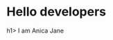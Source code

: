 <html>
<head>
<CLEAR THE FLOW></title>
</head>
<body>
<h1>Hello developers</h1>h1>       
I am Anica Jane 
</body>
<html>
